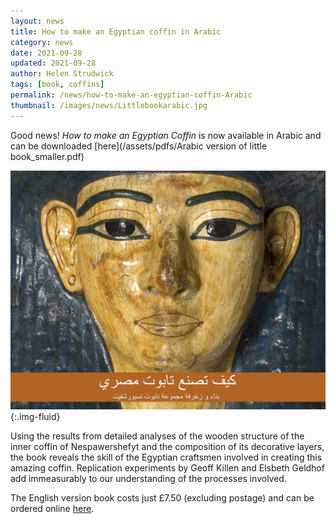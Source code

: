 ```yaml
---
layout: news
title: How to make an Egyptian coffin in Arabic
category: news
date: 2021-09-28
updated: 2021-09-28
author: Helen Strudwick
tags: [book, coffins]
permalink: /news/how-to-make-an-egyptian-coffin-Arabic
thumbnail: /images/news/Littlebookarabic.jpg
---
```


Good news! _How to make an Egyptian Coffin_ is now available in Arabic and can be downloaded [here](/assets/pdfs/Arabic version of little book_smaller.pdf)

![](/images/news/Littlebookarabic.jpg){:.img-fluid}

Using the results from detailed analyses of the wooden structure of the inner coffin of Nespawershefyt and the composition of its decorative layers, the book reveals the skill of the Egyptian craftsmen involved in creating this amazing coffin. Replication experiments by Geoff Killen and Elsbeth Geldhof add immeasurably to our understanding of the processes involved.

The English version book costs just £7.50 (excluding postage) and can be ordered online [here](https://www.fitzwilliammuseumshop.co.uk/product/how-to-make-an-egyptian-coffin/).
